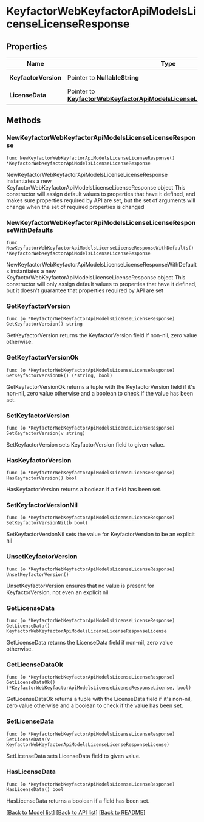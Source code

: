 # KeyfactorWebKeyfactorApiModelsLicenseLicenseResponse

## Properties

Name | Type | Description | Notes
------------ | ------------- | ------------- | -------------
**KeyfactorVersion** | Pointer to **NullableString** |  | [optional] [readonly] 
**LicenseData** | Pointer to [**KeyfactorWebKeyfactorApiModelsLicenseLicenseResponseLicense**](KeyfactorWebKeyfactorApiModelsLicenseLicenseResponseLicense.md) |  | [optional] 

## Methods

### NewKeyfactorWebKeyfactorApiModelsLicenseLicenseResponse

`func NewKeyfactorWebKeyfactorApiModelsLicenseLicenseResponse() *KeyfactorWebKeyfactorApiModelsLicenseLicenseResponse`

NewKeyfactorWebKeyfactorApiModelsLicenseLicenseResponse instantiates a new KeyfactorWebKeyfactorApiModelsLicenseLicenseResponse object
This constructor will assign default values to properties that have it defined,
and makes sure properties required by API are set, but the set of arguments
will change when the set of required properties is changed

### NewKeyfactorWebKeyfactorApiModelsLicenseLicenseResponseWithDefaults

`func NewKeyfactorWebKeyfactorApiModelsLicenseLicenseResponseWithDefaults() *KeyfactorWebKeyfactorApiModelsLicenseLicenseResponse`

NewKeyfactorWebKeyfactorApiModelsLicenseLicenseResponseWithDefaults instantiates a new KeyfactorWebKeyfactorApiModelsLicenseLicenseResponse object
This constructor will only assign default values to properties that have it defined,
but it doesn't guarantee that properties required by API are set

### GetKeyfactorVersion

`func (o *KeyfactorWebKeyfactorApiModelsLicenseLicenseResponse) GetKeyfactorVersion() string`

GetKeyfactorVersion returns the KeyfactorVersion field if non-nil, zero value otherwise.

### GetKeyfactorVersionOk

`func (o *KeyfactorWebKeyfactorApiModelsLicenseLicenseResponse) GetKeyfactorVersionOk() (*string, bool)`

GetKeyfactorVersionOk returns a tuple with the KeyfactorVersion field if it's non-nil, zero value otherwise
and a boolean to check if the value has been set.

### SetKeyfactorVersion

`func (o *KeyfactorWebKeyfactorApiModelsLicenseLicenseResponse) SetKeyfactorVersion(v string)`

SetKeyfactorVersion sets KeyfactorVersion field to given value.

### HasKeyfactorVersion

`func (o *KeyfactorWebKeyfactorApiModelsLicenseLicenseResponse) HasKeyfactorVersion() bool`

HasKeyfactorVersion returns a boolean if a field has been set.

### SetKeyfactorVersionNil

`func (o *KeyfactorWebKeyfactorApiModelsLicenseLicenseResponse) SetKeyfactorVersionNil(b bool)`

 SetKeyfactorVersionNil sets the value for KeyfactorVersion to be an explicit nil

### UnsetKeyfactorVersion
`func (o *KeyfactorWebKeyfactorApiModelsLicenseLicenseResponse) UnsetKeyfactorVersion()`

UnsetKeyfactorVersion ensures that no value is present for KeyfactorVersion, not even an explicit nil
### GetLicenseData

`func (o *KeyfactorWebKeyfactorApiModelsLicenseLicenseResponse) GetLicenseData() KeyfactorWebKeyfactorApiModelsLicenseLicenseResponseLicense`

GetLicenseData returns the LicenseData field if non-nil, zero value otherwise.

### GetLicenseDataOk

`func (o *KeyfactorWebKeyfactorApiModelsLicenseLicenseResponse) GetLicenseDataOk() (*KeyfactorWebKeyfactorApiModelsLicenseLicenseResponseLicense, bool)`

GetLicenseDataOk returns a tuple with the LicenseData field if it's non-nil, zero value otherwise
and a boolean to check if the value has been set.

### SetLicenseData

`func (o *KeyfactorWebKeyfactorApiModelsLicenseLicenseResponse) SetLicenseData(v KeyfactorWebKeyfactorApiModelsLicenseLicenseResponseLicense)`

SetLicenseData sets LicenseData field to given value.

### HasLicenseData

`func (o *KeyfactorWebKeyfactorApiModelsLicenseLicenseResponse) HasLicenseData() bool`

HasLicenseData returns a boolean if a field has been set.


[[Back to Model list]](../README.md#documentation-for-models) [[Back to API list]](../README.md#documentation-for-api-endpoints) [[Back to README]](../README.md)


